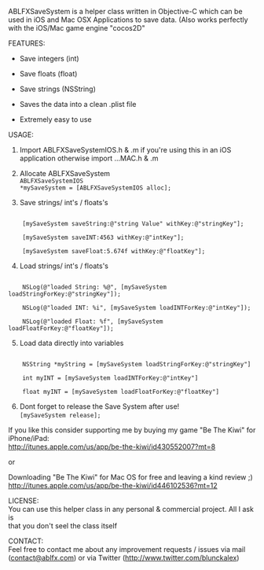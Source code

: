 ABLFXSaveSystem is a helper class written in Objective-C which can be used in iOS and Mac OSX Applications
to save data. (Also works perfectly with the iOS/Mac game engine "cocos2D"


FEATURES:

- Save integers (int)

- Save floats (float)

- Save strings (NSString)

- Saves the data into a clean .plist file

- Extremely easy to use


USAGE:

1. Import ABLFXSaveSystemIOS.h & .m if you're using this in an iOS application otherwise import …MAC.h & .m

2. Allocate ABLFXSaveSystem <br>
    <code>ABLFXSaveSystemIOS *mySaveSystem = [ABLFXSaveSystemIOS alloc];</code>

3. Save strings/ int's / floats's<br>
<code>
    [mySaveSystem saveString:@"string Value" withKey:@"stringKey"];<br>
    [mySaveSystem saveINT:4563 withKey:@"intKey"];<br>
    [mySaveSystem saveFloat:5.674f withKey:@"floatKey"];<br></code>

4. Load strings/ int's / floats's<br>
<code>
    NSLog(@"loaded String: %@", [mySaveSystem loadStringForKey:@"stringKey"]);<br>
    NSLog(@"loaded INT: %i", [mySaveSystem loadINTForKey:@"intKey"]);<br>
    NSLog(@"loaded Float: %f", [mySaveSystem loadFloatForKey:@"floatKey"]);<br></code>

5. Load data directly into variables<br>
<code>
    NSString *myString = [mySaveSystem loadStringForKey:@"stringKey"]<br>
    int myINT = [mySaveSystem loadINTForKey:@"intKey"]<br>
    float myINT = [mySaveSystem loadFloatForKey:@"floatKey"]<br></code>

6. Dont forget to release the Save System after use!<br>
    <code>[mySaveSystem release];<br></code>
    


If you like this consider supporting me by buying my game "Be The Kiwi" for iPhone/iPad:<br>
http://itunes.apple.com/us/app/be-the-kiwi/id430552007?mt=8<br>

or

Downloading "Be The Kiwi" for Mac OS for free and leaving a kind review ;)<br>
http://itunes.apple.com/us/app/be-the-kiwi/id446102536?mt=12<br>

    
    
LICENSE:<br>
You can use this helper class in any personal & commercial project. All I ask is<br>
that you don't seel the class itself<br>

CONTACT:<br>
Feel free to contact me about any improvement requests / issues via mail<br>
(contact@ablfx.com) or via Twitter (http://www.twitter.com/blunckalex)<br>
